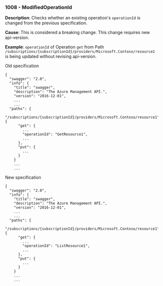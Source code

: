 ### 1008 - ModifiedOperationId

**Description**: Checks whether an existing operation's `operationId` is changed from the previous specification. 

**Cause**: This is considered a breaking change. This change requires new api-version.

**Example**: `operationId` of Operation `get` from Path `/subscriptions/{subscriptionId}/providers/Microsoft.Contoso/resource1` is being updated without revising api-version.

Old specification
```json5
{
  "swagger": "2.0",
  "info": {
    "title": "swagger",
    "description": "The Azure Management API.",
    "version": "2016-12-01",
    ...
    ...
  "paths": {
    "/subscriptions/{subscriptionId}/providers/Microsoft.Contoso/resource1": {
      "get": {
        ...
        "operationId": "GetResource1",
        ...
      },
      "put": {
        ...
      }
    }
    ...
    ...  
```

New specification
```json5
{
  "swagger": "2.0",
  "info": {
    "title": "swagger",
    "description": "The Azure Management API.",
    "version": "2016-12-01",
    ...
    ...
  "paths": {
    "/subscriptions/{subscriptionId}/providers/Microsoft.Contoso/resource1": {
      "get": {
        ...
        "operationId": "ListResource1",
        ...
      },
      "put": {
        ...
      }
    }
    ...
    ...
```
